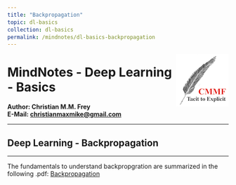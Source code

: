```yaml
---
title: "Backpropagation"
topic: dl-basics
collection: dl-basics
permalink: /mindnotes/dl-basics-backpropagation
---
```



<img src="logo_cmmf.png"
     alt="Markdown Monster icon"
     style="float: right" />
# MindNotes - Deep Learning - Basics

**Author: Christian M.M. Frey**  
**E-Mail: <christianmaxmike@gmail.com>**

---

## Deep Learning - Backpropagation
---

The fundamentals to understand backpropgration are summarized in the following .pdf: 
<a href="https://christianmaxmike.github.io/mindnotes/ai_dl_backpropagation.pdf">Backpropagation</a>
